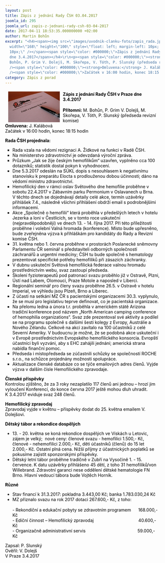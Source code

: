 ```yaml
---
layout: post
title: Zápis z jednání Rady ČSH 03.04.2017
joomla_id: 295
joomla_url: zapis-z-jednani-rady-csh-03-04-2017
date: 2017-04-11 18:53:35.000000000 +02:00
author: Martin Bohůn
excerpt: "<h4><span><img src=\"images/uvodnik-clanku-foto/zapis_rada.jpg\" border=\"0\"
  width=\"168\" height=\"100\" style=\"float: left; margin-left: 10px; margin-right:
  10px;\" /></span><span style=\"color: #000000;\">Zápis z jednání Rady ČSH v Praze
  dne 3.4.2017</span></h4>\r\n<p><span style=\"color: #000000;\"><strong>Přítomni:</strong> M.
  Bohůn, P. Grim V. Dolejš, M. Skořepa, V. Tóth, P. Slunský (předseda revizní komise)</span><br
  /><span style=\"color: #000000;\"><strong>Omluvena:</strong> J. Kalábová</span><br
  /><span style=\"color: #000000;\">Začátek v 16:00 hodin, konec 18:15 hodin</span></p>"
category: Zápis z porad
---
```

<h4><span><img src="images/uvodnik-clanku-foto/zapis_rada.jpg" border="0" width="168" height="100" style="float: left; margin-left: 10px; margin-right: 10px;" /></span><span style="color: #000000;">Zápis z jednání Rady ČSH v Praze dne 3.4.2017</span></h4>

<p><span style="color: #000000;"><strong>Přítomni:</strong> M. Bohůn, P. Grim V. Dolejš, M. Skořepa, V. Tóth, P. Slunský (předseda revizní komise)</span><br /><span style="color: #000000;"><strong>Omluvena:</strong> J. Kalábová</span><br /><span style="color: #000000;">Začátek v 16:00 hodin, konec 18:15 hodin</span></p>



<p><span style="color: #000000;"><strong>Rada ČSH projednala:</strong></span></p>

<ul style="list-style-type: square;">

<li><span style="color: #000000;">Rada vzala na vědomí rezignaci A. Žídkové na funkci v Radě ČSH.</span></li>

<li><span style="color: #000000;">Na ministerstvo zdravotnictví je odevzdaná výroční zpráva.</span></li>

<li><span style="color: #000000;">Průzkum „Jak se žije českým hemofilikům“ uzavřen, vyplněno cca 100 dotazníků; statistik dostal pokyn k vyhodnocení.</span></li>

<li><span style="color: #000000;">Dne 5.3.2017 odeslán na SÚKL dopis s nesouhlasem k negativnímu stanovisku k preparátu Elocta s prodlouženou dobou účinnosti; dáno na vědomí ministru zdravotnictví.</span></li>

<li><span style="color: #000000;">Hemofilický den v rámci oslav Světového dne hemofilie proběhne v sobotu 22.4.2017 v Zábavním parku Permonium v Oslavanech u Brna. V těchto dnech se dojednávají detaily celé akce, termín uzávěrky přihlášek 7.4., následně všichni přihlášení obdrží email s podrobnějšími informacemi.</span></li>

<li><span style="color: #000000;">Akce „Společně o hemofilii“ která proběhla v předešlých letech v hotelu Jezerka a loni v Čestlicích, se v tomto roce uskuteční (nejpravděpodobněji) ve dnech 13. - 14. října 2017. Při této příležitosti proběhne i volební Valná hromada (konference). Místo bude upřesněno, bude zveřejněna výzva k přihláškám pro kandidáty do Rady a Revizní komise ČSH.</span></li>

<li><span style="color: #000000;">31. května nebo 1. června proběhne v prostorách Poslanecké sněmovny Parlamentu ČR seminář s představiteli odborných společností záchranářů a urgentní medicíny; ČSH tu bude společně s hematology prezentovat specifické potřeby hemofiliků při zásazích záchranky.</span></li>

<li><span style="color: #000000;">V dubnu uskuteční Světová hemofilická federace valnou hromadu prostřednictvím webu, svaz zastoupí předseda.</span></li>

<li><span style="color: #000000;">Školení fyzioterapeutů pod patronací svazu proběhlo již v Ostravě, Plzni, Ústí nad Labem, Olomouci, Praze Motole a naposled v Liberci.</span></li>

<li><span style="color: #000000;">Regionální seminář pro členy svazu proběhne 26.5. v Ostravě v hotelu Imperial, ve výhledu jsou Plzeň, Brno a Liberec.</span></li>

<li><span style="color: #000000;">Z účasti na setkání MZ ČR s pacientskými organizacemi 30.3. vyplynulo, že se musí pro legislativu teprve definovat, co je pacientská organizace.</span></li>

<li><span style="color: #000000;">Na přelomu ledna a února t.r. proběhla v americkém státě Arizona tradiční konference pod názvem „North American camping conference of hemophilia organizations“. Svaz zde prezentoval své aktivity a podílel se na programu společně s dalšími šesti kolegy z Evropy, Austrálie a Nového Zélandu. Celkově na akci zavítalo na 100 účastníků z celé Severní Ameriky. V budoucnu je možné, že se podobná akce uskuteční i v Evropě prostřednictvím Evropského hemofilického konsorcia. Evropští účastníci byli vyzváni, aby s EHC zahájili jednání; americká strana nabídla finanční pomoc.</span></li>

<li><span style="color: #000000;">Předseda i místopředseda se zúčastnili schůzky se společností ROCHE s.r.o., na schůzce projednány možnosti spolupráce.</span></li>

<li><span style="color: #000000;">Aktualizace členské databáze co se týče emailových adres členů. Vyjde výzva v dalším čísle Hemofilického zpravodaje. </span></li>

</ul>

<p><span style="color: #000000;"><strong>Členské příspěvky</strong></span><br /><span style="color: #000000;">Kontrolou zjištěno, že za 3 roky nezaplatilo 117 členů ani jednou – hrozí jim vyloučení Konferencí, do konce června 2017 ještě mohou dluh uhradit. K 3.4.2017 eviduje svaz 248 členů.</span></p>

<p><span style="color: #000000;"><strong>Hemofilický zpravodaj</strong></span><br /><span style="color: #000000;">Zpravodaj vyjde v květnu – příspěvky dodat do 25. května emailem V. Dolejšovi.</span></p>

<p><span style="color: #000000;"><strong>Dětský tábor a rekondice dospělých </strong></span></p>

<ul>

<li><span style="color: #000000;">13. - 20. května se koná rekondice dospělých ve Vískách u Letovic, zájem je velký;  nové ceny: členové svazu - hemofilici 1.500,- Kč, členové - nehemofilici 2.000,- Kč, děti účastníků (členů) do 15 let 2.000,- Kč. Ostatní plná cena. Nižší příjmy z účastnických poplatků se pokusíme zajistit sponzorskými příspěvky.</span></li>

<li><span style="color: #000000;">Dětský letní tábor proběhne tradičně v Zubří na Vysočině 1. - 15. července. K datu uzávěrky přihlášeno 45 dětí, z toho 31 hemofiliků/von Willebrand. Zdravotní garanci nese oddělení dětské hematologie FN Brno. Hlavní vedoucí tábora bude Vojtěch Horník.</span></li>

</ul>

<p><span style="color: #000000;"><strong>Různé</strong></span></p>

<ul>

<li><span style="color: #000000;">Stav financí k 31.3.2017: pokladna 3.443,00 Kč; banka 1.783.030,24 Kč</span></li>

<li><span style="color: #000000;">MZ přiznalo svazu na rok 2017 dotaci 267.600,- Kč, z toho:                                        </span><br /><span style="color: #000000;"> - Rekondiční a edukační pobyty se zdravotním programem      168.000,- Kč</span><br /><span style="color: #000000;">- Ediční činnost – Hemofilický zpravodaj                                     40.600,- Kč</span><br /><span style="color: #000000;">- Organizačně administrativní servis                                           59.000,- Kč</span></li>

</ul>

<p><span style="color: #000000;">Zapsal: P. Slunský</span><br /><span style="color: #000000;">Ověřil: V. Dolejš</span><br /><span style="color: #000000;">V Praze 3.4.2017</span></p>

<p><span> </span></p>
